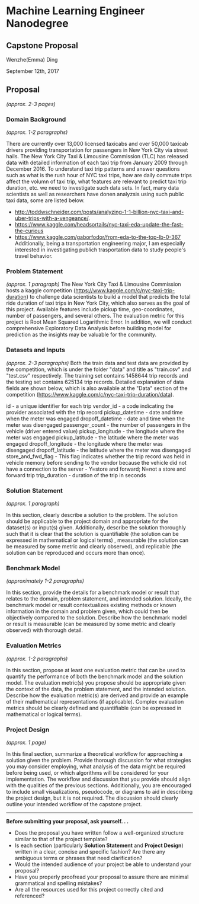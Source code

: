 # Machine Learning Engineer Nanodegree
## Capstone Proposal  
Wenzhe(Emma) Ding

September 12th, 2017

## Proposal
_(approx. 2-3 pages)_

### Domain Background
_(approx. 1-2 paragraphs)_

There are currently over 13,000 licensed taxicabs and over 50,000 taxicab drivers providing transportation for passengers in New York City via street hails. The New York City Taxi & Limousine Commission (TLC) has released data with detailed information of each taxi trip from January 2009 through December 2016. To understand taxi trip patterns and answer questions such as what is the rush hour of NYC taxi trips, how are daily commute trips affect the volumn of taxi trip, what features are relevant to predict taxi trip duration, etc. we need to investigate such data sets. In fact, many data scientists as well as researchers have donen analyzsis using such public taxi data, some are listed below.
* http://toddwschneider.com/posts/analyzing-1-1-billion-nyc-taxi-and-uber-trips-with-a-vengeance/.
* https://www.kaggle.com/headsortails/nyc-taxi-eda-update-the-fast-the-curious
* https://www.kaggle.com/gaborfodor/from-eda-to-the-top-lb-0-367
Additionally, being a transportation engineering major, I am especially interested in investigating publich trasportation data to study people's travel behavior. 

### Problem Statement
_(approx. 1 paragraph)_
The New York City Taxi & Limousine Commission hosts a kaggle competition (https://www.kaggle.com/c/nyc-taxi-trip-duration) to challenge data scientists to build a model that predicts the total ride duration of taxi trips in New York City, which also serves as the goal of this project. Available features include pickup time, geo-coordinates, number of passengers, and several others. The evaluation metric for this project is Root Mean Squared Logarithmic Error. In addition, we will conduct comprehensive Exploratory Data Analysis before building model for prediction as the insights may be valuable for the community. 

### Datasets and Inputs
_(approx. 2-3 paragraphs)_
Both the train data and test data are provided by the competition, which is under the folder "data" and title as "train.csv" and "test.csv" respectively. The training set contains 1458644 trip records and the testing set contains 625134 trip records. Detailed explanation of data fields are shown below, which is also available at the "Data" section of the competition (https://www.kaggle.com/c/nyc-taxi-trip-duration/data). 

id - a unique identifier for each trip
vendor_id - a code indicating the provider associated with the trip record
pickup_datetime - date and time when the meter was engaged
dropoff_datetime - date and time when the meter was disengaged
passenger_count - the number of passengers in the vehicle (driver entered value)
pickup_longitude - the longitude where the meter was engaged
pickup_latitude - the latitude where the meter was engaged
dropoff_longitude - the longitude where the meter was disengaged
dropoff_latitude - the latitude where the meter was disengaged
store_and_fwd_flag - This flag indicates whether the trip record was held in vehicle memory before sending to the vendor because the vehicle did not have a connection to the server - Y=store and forward; N=not a store and forward trip
trip_duration - duration of the trip in seconds

### Solution Statement
_(approx. 1 paragraph)_

In this section, clearly describe a solution to the problem. The solution should be applicable to the project domain and appropriate for the dataset(s) or input(s) given. Additionally, describe the solution thoroughly such that it is clear that the solution is quantifiable (the solution can be expressed in mathematical or logical terms) , measurable (the solution can be measured by some metric and clearly observed), and replicable (the solution can be reproduced and occurs more than once).

### Benchmark Model
_(approximately 1-2 paragraphs)_

In this section, provide the details for a benchmark model or result that relates to the domain, problem statement, and intended solution. Ideally, the benchmark model or result contextualizes existing methods or known information in the domain and problem given, which could then be objectively compared to the solution. Describe how the benchmark model or result is measurable (can be measured by some metric and clearly observed) with thorough detail.

### Evaluation Metrics
_(approx. 1-2 paragraphs)_

In this section, propose at least one evaluation metric that can be used to quantify the performance of both the benchmark model and the solution model. The evaluation metric(s) you propose should be appropriate given the context of the data, the problem statement, and the intended solution. Describe how the evaluation metric(s) are derived and provide an example of their mathematical representations (if applicable). Complex evaluation metrics should be clearly defined and quantifiable (can be expressed in mathematical or logical terms).

### Project Design
_(approx. 1 page)_

In this final section, summarize a theoretical workflow for approaching a solution given the problem. Provide thorough discussion for what strategies you may consider employing, what analysis of the data might be required before being used, or which algorithms will be considered for your implementation. The workflow and discussion that you provide should align with the qualities of the previous sections. Additionally, you are encouraged to include small visualizations, pseudocode, or diagrams to aid in describing the project design, but it is not required. The discussion should clearly outline your intended workflow of the capstone project.

-----------

**Before submitting your proposal, ask yourself. . .**

- Does the proposal you have written follow a well-organized structure similar to that of the project template?
- Is each section (particularly **Solution Statement** and **Project Design**) written in a clear, concise and specific fashion? Are there any ambiguous terms or phrases that need clarification?
- Would the intended audience of your project be able to understand your proposal?
- Have you properly proofread your proposal to assure there are minimal grammatical and spelling mistakes?
- Are all the resources used for this project correctly cited and referenced?
